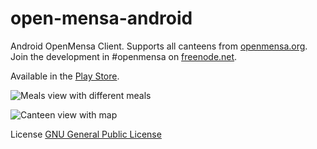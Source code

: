 # open-mensa-android

Android OpenMensa Client. Supports all canteens from [openmensa.org](http://openmensa.org/). Join the development in #openmensa on [freenode.net](http://freenode.net/).

Available in the [Play Store](https://play.google.com/store/apps/details?id=de.uni_potsdam.hpi.openmensa).

![Meals view with different meals](https://raw.github.com/domoritz/open-mensa-android/master/screenshots/screenshot_meal.jpg "Meals view")

![Canteen view with map](https://raw.github.com/domoritz/open-mensa-android/master/screenshots/screenshot_canteen.jpg "Canteen view")

License [GNU General Public License](https://www.gnu.org/licenses/gpl.html)